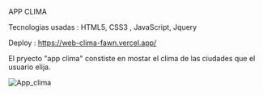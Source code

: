 APP CLIMA

Tecnologias usadas : HTML5, CSS3 , JavaScript, Jquery

Deploy : https://web-clima-fawn.vercel.app/

El pryecto "app clima" constiste en mostar el clima de las ciudades que el usuario elija.


![App_clima](https://github.com/NicoGaitano/Web_Clima/assets/148820308/226a15b4-13f7-46c4-93f7-f843051c0389)
